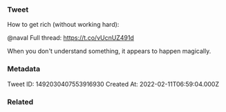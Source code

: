 ### Tweet
How to get rich (without working hard):

@naval Full thread:
https://t.co/vUcnUZ491d

When you don't understand something, it appears to happen magically.

### Metadata
Tweet ID: 1492030407553916930
Created At: 2022-02-11T06:59:04.000Z

### Related

